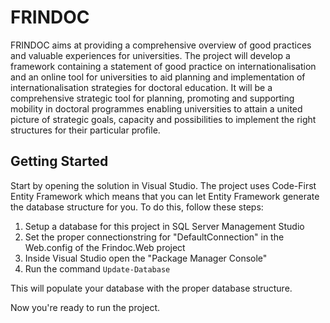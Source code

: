 # FRINDOC
FRINDOC aims at providing a comprehensive overview of good practices and valuable experiences for universities. The project will develop a framework containing a statement of good practice on internationalisation and an online tool for universities to aid planning and implementation of internationalisation strategies for doctoral education. It will be a comprehensive strategic tool for planning, promoting and supporting mobility in doctoral programmes enabling universities to attain a united picture of strategic goals, capacity and possibilities to implement the right structures for their particular profile.

## Getting Started
Start by opening the solution in Visual Studio. The project uses Code-First Entity Framework which means that you can let Entity Framework generate the database structure for you. To do this, follow these steps:

1. Setup a database for this project in SQL Server Management Studio
2. Set the proper connectionstring for "DefaultConnection" in the Web.config of the Frindoc.Web project
3. Inside Visual Studio open the "Package Manager Console"
4. Run the command `Update-Database`

This will populate your database with the proper database structure.

Now you're ready to run the project.
